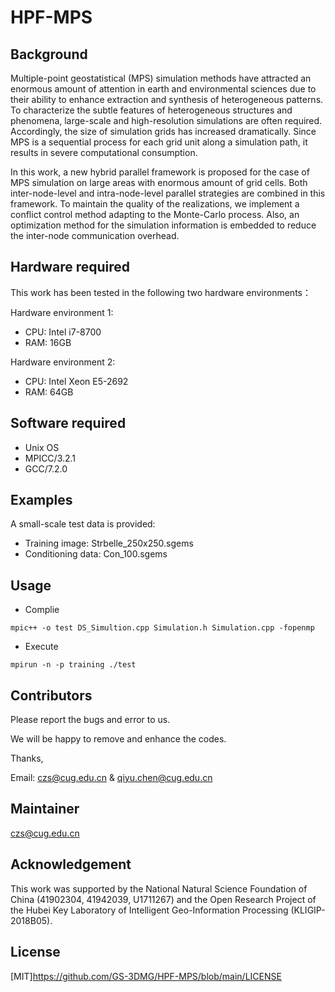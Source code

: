 # HPF-MPS

## Background
Multiple-point geostatistical (MPS) simulation methods have attracted an enormous amount of attention in earth and environmental sciences due to their ability to enhance extraction and synthesis of heterogeneous patterns. To characterize the subtle features of heterogeneous structures and phenomena, large-scale and high-resolution simulations are often required. Accordingly, the size of simulation grids has increased dramatically. Since MPS is a sequential process for each grid unit along a simulation path, it results in severe computational consumption. 

In this work, a new hybrid parallel framework is proposed for the case of MPS simulation on large areas with enormous amount of grid cells. Both inter-node-level and intra-node-level parallel strategies are combined in this framework. To maintain the quality of the realizations, we implement a conflict control method adapting to the Monte-Carlo process. Also, an optimization method for the simulation information is embedded to reduce the inter-node communication overhead. 

## Hardware required
This work has been tested in the following two hardware environments：

Hardware environment 1:
* CPU: Intel i7-8700
* RAM: 16GB

Hardware environment 2:
* CPU: Intel Xeon E5-2692
* RAM: 64GB

## Software required
* Unix OS
* MPICC/3.2.1
* GCC/7.2.0

## Examples
A small-scale test data is provided:

* Training image: Strbelle_250x250.sgems
* Conditioning data: Con_100.sgems

## Usage
* Complie
```
mpic++ -o test DS_Simultion.cpp Simulation.h Simulation.cpp -fopenmp
```
* Execute
```
mpirun -n -p training ./test
```

## Contributors

Please report the bugs and error to us. 

We will be happy to remove and enhance the codes.

Thanks,

Email: czs@cug.edu.cn & qiyu.chen@cug.edu.cn

## Maintainer

czs@cug.edu.cn

## Acknowledgement

This work was supported by the National Natural Science Foundation of China (41902304, 41942039, U1711267) and the Open Research Project of the Hubei Key Laboratory of Intelligent Geo-Information Processing (KLIGIP-2018B05).

## License
[MIT]https://github.com/GS-3DMG/HPF-MPS/blob/main/LICENSE
